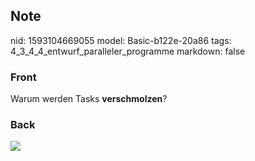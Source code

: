 ## Note
nid: 1593104669055
model: Basic-b122e-20a86
tags: 4_3_4_4_entwurf_paralleler_programme
markdown: false

### Front
Warum werden Tasks <b>verschmolzen</b>?

### Back
<img src="paste-9ad4bb72bab8b6726a31c1a0349f7365bd19be77.jpg">
